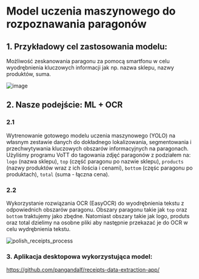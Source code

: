 # Model uczenia maszynowego do rozpoznawania paragonów

## 1. Przykładowy cel zastosowania modelu: 
Możliwość zeskanowania paragonu za pomocą smartfonu w celu wyodrębnienia kluczowych informacji jak np. nazwa sklepu, nazwy produktów, suma.

![image](https://github.com/xMatuszek/polish_receipts/assets/45698169/00efab99-73a1-4e88-ba7d-012a63050c0d)

## 2. Nasze podejście: ML + OCR
### 2.1
Wytrenowanie gotowego modelu uczenia maszynowego (YOLO) na własnym zestawie danych do dokładnego lokalizowania, segmentowania i przechwytywania kluczowych obszarów informacyjnych na paragonach.
Użyliśmy programu VoTT do tagowania zdjęć paragonów z podziałem na: `logo` (nazwa sklepu), `top` (część paragonu po nazwie sklepu), `products` (nazwy produktów wraz z ich ilościa i cenami), `bottom` (częśc paragonu po produktach), `total` (suma - łączna cena). 

### 2.2
Wykorzystanie rozwiązania OCR (EasyOCR) do wyodrębnienia tekstu z odpowiednich obszarów paragonu. 
Obszary paragonu takie jak `top` oraz `bottom` traktujemy jako zbędne. Natomiast obszary takie jak logo, produts oraz total dzielimy na osobne pliki aby następnie przekazać je do OCR w celu wydrębnienia tekstu.

![polish_receipts_process](https://github.com/xMatuszek/polish_receipts/assets/45698169/60a1b1e8-5b8a-4032-89b6-1337e519d8c9)


### 3. Aplikacja desktopowa wykorzystująca model:

https://github.com/pangandalf/receipts-data-extraction-app/

